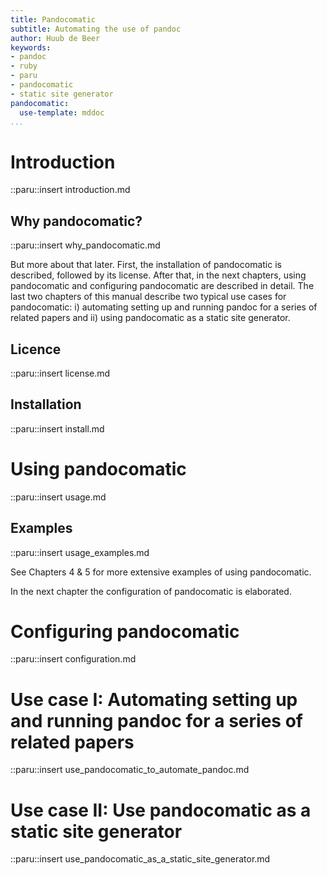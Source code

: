 ```yaml
---
title: Pandocomatic
subtitle: Automating the use of pandoc
author: Huub de Beer
keywords:
- pandoc
- ruby
- paru
- pandocomatic
- static site generator
pandocomatic:
  use-template: mddoc
...
```



# Introduction

::paru::insert introduction.md

## Why pandocomatic?

::paru::insert why_pandocomatic.md

But more about that later. First, the installation of pandocomatic is
described, followed by its license.  After that, in the next chapters, using
pandocomatic and configuring pandocomatic are described in detail. The last
two chapters of this manual describe two typical use cases for pandocomatic:
i) automating setting up and running pandoc for a series of related papers and ii)
using pandocomatic as a static site generator.

## Licence

::paru::insert license.md

## Installation

::paru::insert install.md

# Using pandocomatic

::paru::insert usage.md

## Examples

::paru::insert usage_examples.md

See Chapters 4 & 5 for more extensive examples of using pandocomatic.

In the next chapter the configuration of pandocomatic is elaborated.

# Configuring pandocomatic

::paru::insert configuration.md

# Use case I: Automating setting up and running pandoc for a series of related papers

::paru::insert use_pandocomatic_to_automate_pandoc.md

# Use case II: Use pandocomatic as a static site generator

::paru::insert use_pandocomatic_as_a_static_site_generator.md


